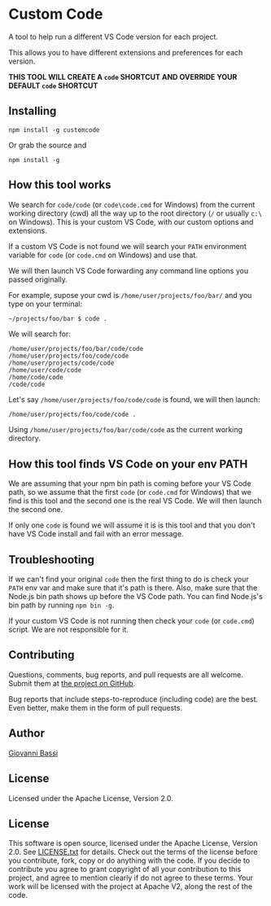 # Custom Code

A tool to help run a different VS Code version for each project.

This allows you to have different extensions and preferences for each version.

**THIS TOOL WILL CREATE A `code` SHORTCUT AND OVERRIDE YOUR DEFAULT `code` SHORTCUT**

Installing
-----------------------

```shell
npm install -g customcode
```

Or grab the source and

```shell
npm install -g
```

How this tool works
-----------------------

We search  for `code/code` (or `code\code.cmd` for Windows) from the current
working directory (cwd) all the way up to the root directory (`/` or usually
`c:\` on Windows). This is your custom VS Code, with our custom options and
extensions.

If a custom VS Code is not found we will search your `PATH` environment variable
for `code` (or `code.cmd` on Windows) and use that.

We will then launch VS Code forwarding any command line options you passed
originally.

For example, supose your cwd is `/home/user/projects/foo/bar/` and you type on
your terminal:

```bash
~/projects/foo/bar $ code .
```

We will search for:

```
/home/user/projects/foo/bar/code/code
/home/user/projects/foo/code/code
/home/user/projects/code/code
/home/user/code/code
/home/code/code
/code/code
```

Let's say `/home/user/projects/foo/code/code` is found, we will then launch:

```
/home/user/projects/foo/code/code .
```

Using `/home/user/projects/foo/bar/code/code` as the current working directory.

How this tool finds VS Code on your env PATH
------------

We are assuming that your npm bin path is coming before your VS Code path, so we
assume that the first `code` (or `code.cmd` for Windows) that we find is this
tool and the second one is the real VS Code. We will then launch the second one.

If only one `code` is found we will assume it is is this tool and that you don't
have VS Code install and fail with an error message.

Troubleshooting
------------

If we can't find your original `code` then the first thing to do is check your
`PATH` env var and make sure that it's path is there. Also, make sure that the
Node.js bin path shows up before the VS Code path. You can find Node.js's bin
path by running `npm bin -g`.

If your custom VS Code is not running then check your `code` (or `code.cmd`)
script. We are not responsible for it.

Contributing
------------

Questions, comments, bug reports, and pull requests are all welcome.  Submit
them at [the project on GitHub](https://github.com/giggio/customcode).

Bug reports that include steps-to-reproduce (including code) are the best. Even
better, make them in the form of pull requests.

Author
------

[Giovanni Bassi](https://github.com/giggio)

License
-------

Licensed under the Apache License, Version 2.0.

## License

This software is open source, licensed under the Apache License, Version 2.0.
See [LICENSE.txt](https://github.com/giggio/customcode/blob/master/LICENSE.txt)
for details. Check out the terms of the license before you contribute, fork,
copy or do anything with the code. If you decide to contribute you agree to
grant copyright of all your contribution to this project, and agree to mention
clearly if do not agree to these terms. Your work will be licensed with the
project at Apache V2, along the rest of the code.
